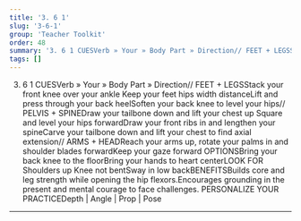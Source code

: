 ```yaml
---
title: '3. 6 1'
slug: '3-6-1'
group: 'Teacher Toolkit'
order: 48
summary: '3. 6 1 CUESVerb » Your » Body Part » Direction// FEET + LEGSStack your front knee over your ankle Keep your feet hips width distanceLift and press through your back heelSoften your'
tags: []
---
```


3. 6 1
CUESVerb » Your » Body Part » Direction// FEET + LEGSStack your front knee over your ankle Keep your feet hips width distanceLift and press through your back heelSoften your back knee to level your hips// PELVIS + SPINEDraw your tailbone down and lift your chest up Square and level your hips forwardDraw your front ribs in and lengthen your spineCarve your tailbone down and lift your chest to find axial extension// ARMS + HEADReach your arms up, rotate your palms in and shoulder blades forwardKeep your gaze forward
OPTIONSBring your back knee to the floorBring your hands to heart centerLOOK FOR Shoulders up Knee not bentSway in low backBENEFITSBuilds core and leg strength while opening the hip flexors.Encourages grounding in the present and mental courage to face challenges.
PERSONALIZE YOUR PRACTICEDepth | Angle | Prop | Pose

---
